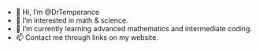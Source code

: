 - 👋 Hi, I’m @DrTemperance
- 👀 I’m interested in math & science.
- 🌱 I’m currently learning advanced mathematics and intermediate coding.
- 📫 Contact me through links on my website.
